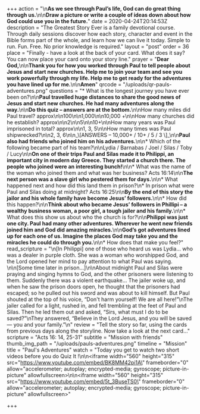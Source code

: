 +++
action = "\n**As we see through Paul’s life, God can do great thing through us.**\n\n**Draw a picture or write a couple of ideas down about how God could use you in the future.**"
date = 2020-04-24T20:14:53Z
description = "The Greatest Story Ever is a family devotional course.  Through daily sessions discover how each story, character and event in the Bible forms part of the whole, and learn how we can live it today. Simple to run. Fun. Free. No prior knowledge is required."
layout = "post"
order = 36
place = "Finally - have a look at the back of your card. What does it say? You can now place your card onto your story line."
prayer = "**Dear God,**\n\n**Thank you for how you worked through Paul to tell people about Jesus and start new churches. Help me to join your team and see you work powerfully through my life. Help me to get ready for the adventures you have lined up for me.**\n\n**Amen**"
qrcode = "/uploads/qr-pauls-adventures.png"
questions = "* What is the longest journey you have ever been on?\n\n**Paul travelled huge distances to share the good news of Jesus and start new churches. He had many adventures along the way.**\n\n**Do this quiz – answers are at the bottom.**\n\nHow many miles did Paul travel? approx\n\n100\n\n1,000\n\n10,000 +\n\nHow many churches did he establish? approx\n\n2\n\n5\n\n10+\n\nHow many years was Paul imprisoned in total? approx\n\n1, 3, 5\n\nHow many times was Paul shipwrecked?\n\n2, 3, 6\n\n_\\[ANSWERS – 10,000+ / 10+ / 5 / 3 \\]_\n\n**Paul also had friends who joined him on his adventures.**\n\n* Which of the following became part of his team?\n\nLydia / Barnabas / Joel / Silas / Toby / Lucy\n\n**On one of their trips Paul and Silas made it to Philippi, an important city in modern day Greece. They started a church there. The people who joined were an interesting bunch!**\n\n* What was the name of the woman who joined them and what was her business? Acts 16:14\n\n**The next person was a slave girl who pestered them for days.**\n\n* What happened next and how did this land them in prison?\n* In prison what were Paul and Silas doing at midnight? Acts 16:25\n\n**By the end of this story the jailor and his whole family have become Jesus’ followers.**\n\n* How did this happen?\n\n**Think about who became Jesus’ followers in Phillipi – a wealthy business woman, a poor girl, a tough jailer and his family.**\n\n* What does this show us about who the church is for?\n\n**Philippi was just one city. Paul had many other adventures. Wherever he went new friends joined him and God did amazing miracles.**\n\n**God’s got adventures lined up for each one of us. Imagine the places God may take you and the miracles he could do through you.**\n\n* How does that make you feel?"
read_scripture = "\n[In Philippi] one of those who heard us was Lydia… who was a dealer in purple cloth. She was a woman who worshipped God, and the Lord opened her mind to pay attention to what Paul was saying. \n\n[Some time later in prison…]\n\nAbout midnight Paul and Silas were praying and singing hymns to God, and the other prisoners were listening to them. Suddenly there was a violent earthquake… The jailer woke up, and when he saw the prison doors open, he thought that the prisoners had escaped; so he pulled out his sword and was about to kill himself. But Paul shouted at the top of his voice, “Don't harm yourself! We are all here!”\nThe jailer called for a light, rushed in, and fell trembling at the feet of Paul and Silas. Then he led them out and asked, “Sirs, what must I do to be saved?”\nThey answered, “Believe in the Lord Jesus, and you will be saved — you and your family.”\n"
review = "Tell the story so far, using the cards from previous days along the storyline.  Now take a look at the next card…"
scripture = "Acts 16: 14, 25-31"
subtitle = "Mission with friends"
thumb_img_path = "/uploads/pauls-adventures.png"
timeline = "Mission"
title = "Paul's Adventures"
watch = "Today you get to watch two short videos before you do Quiz It !\n\n<iframe width=\"560\" height=\"315\" src=\"https://www.youtube.com/embed/BK8MM42pi1A\" frameborder=\"0\" allow=\"accelerometer; autoplay; encrypted-media; gyroscope; picture-in-picture\" allowfullscreen></iframe>\n\n<iframe width=\"560\" height=\"315\" src=\"https://www.youtube.com/embed/5t_3BuseTS0\" frameborder=\"0\" allow=\"accelerometer; autoplay; encrypted-media; gyroscope; picture-in-picture\" allowfullscreen></iframe>"

+++
